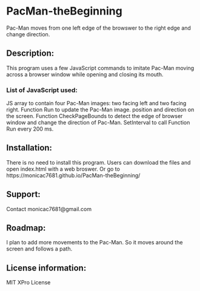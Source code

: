 # PacMan-theBeginning

Pac-Man moves from one left edge of the browswer to the right edge and change direction. 

<h2>Description:</h2>

This program uses a few JavaScript commands to imitate Pac-Man moving across a browser window while opening and closing its mouth. 

<h3>List of JavaScript used:</h3>
JS array to contain four Pac-Man images: two facing left and two facing right. 
Function Run to update the Pac-Man image. position and direction on the screen.
Function CheckPageBounds to detect the edge of browser window and change the direction of Pac-Man.
SetInterval to call Function Run every 200 ms.

<h2>Installation:</h2>
There is no need to install this program. Users can download the files and open index.html with a web broswer. Or go to https://monicac7681.github.io/PacMan-theBeginning/

<h2>Support:</h2>
Contact monicac7681@gmail.com

<h2>Roadmap:</h2>
I plan to add more movements to the Pac-Man. So it moves around the screen and follows a path. 

<h2>License information: </h2>
MIT XPro License
